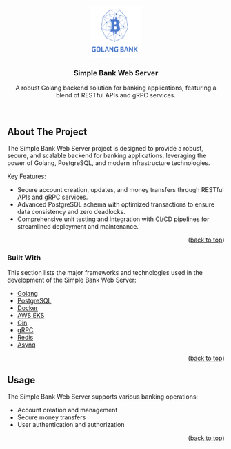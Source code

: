 <a name="readme-top"></a>





<!-- PROJECT LOGO -->
<div align="center">
  <img src="images/logo.png" alt="Logo" width="120" height="120">

  <h3 align="center">Simple Bank Web Server</h3>

  <p align="center">
    A robust Golang backend solution for banking applications, featuring a blend of RESTful APIs and gRPC services.
    <br />
    <br />
    <br />
  </p>
</div>






<!-- ABOUT THE PROJECT -->
## About The Project


The Simple Bank Web Server project is designed to provide a robust, secure, and scalable backend for banking applications, leveraging the power of Golang, PostgreSQL, and modern infrastructure technologies.

Key Features:
* Secure account creation, updates, and money transfers through RESTful APIs and gRPC services.
* Advanced PostgreSQL schema with optimized transactions to ensure data consistency and zero deadlocks.
* Comprehensive unit testing and integration with CI/CD pipelines for streamlined deployment and maintenance.

<p align="right">(<a href="#readme-top">back to top</a>)</p>


### Built With

This section lists the major frameworks and technologies used in the development of the Simple Bank Web Server:

* [Golang](https://golang.org/)
* [PostgreSQL](https://www.postgresql.org/)
* [Docker](https://www.docker.com/)
* [AWS EKS](https://aws.amazon.com/eks/)
* [Gin](https://gin-gonic.com/)
* [gRPC](https://grpc.io/)
* [Redis](https://redis.io/)
* [Asynq](https://github.com/hibiken/asynq)

<p align="right">(<a href="#readme-top">back to top</a>)</p>



## Usage

The Simple Bank Web Server supports various banking operations:

* Account creation and management
* Secure money transfers
* User authentication and authorization

<p align="right">(<a href="#readme-top">back to top</a>)</p>
<!-- ROADMAP -->

